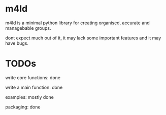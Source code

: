 # m4ld
m4ld is a minimal python library for creating organised, accurate and managebable groups.

dont expect much out of it, it may lack some important features and it may have bugs.

# TODOs
write core functions: done

write a main function: done

examples: mostly done

packaging: done



